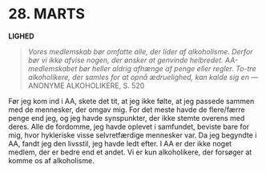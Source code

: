 # 28. MARTS

**LIGHED**

> *Vores medlemskab bør omfatte alle, der lider af alkoholisme. Derfor bør vi ikke afvise nogen, der ønsker at genvinde helbredet. AA-medlemskabet bør heller aldrig afhænge af penge eller regler. To-tre alkoholikere, der samles for at opnå ædruelighed, kan kalde sig en*
> — ANONYME ALKOHOLIKERE, S. 520

Før jeg kom ind i AA, skete det tit, at jeg ikke følte, at jeg passede sammen med de mennesker, der omgav mig. For det meste havde de flere/færre penge end jeg, og jeg havde synspunkter, der ikke stemte overens med deres. Alle de fordomme, jeg havde oplevet i samfundet, beviste bare for mig, hvor hykleriske visse selvretfærdige mennesker var. Da jeg begyndte i AA, fandt jeg den livsstil, jeg havde ledt efter. I AA er der ikke noget medlem, der er bedre end et andet. Vi er kun alkoholikere, der forsøger at komme os af alkoholisme.
